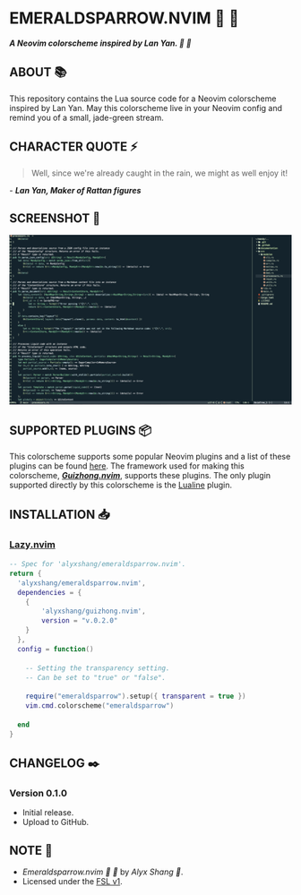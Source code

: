 # EMERALDSPARROW.NVIM :wing: :gem:

***A Neovim colorscheme inspired by Lan Yan. :wing: :gem:***

## ABOUT :books:

This repository contains the Lua source code for a Neovim colorscheme inspired by Lan Yan. 
May this colorscheme live in your Neovim config and remind you of a small, jade-green stream.

## CHARACTER QUOTE :zap:

> Well, since we're already caught in the rain, we might as well enjoy it!

\- ***Lan Yan, Maker of Rattan figures***

## SCREENSHOT :camera_flash:

<p align="center">
 <img src="images/screenie.png"/>
</p>

## SUPPORTED PLUGINS :package:

This colorscheme supports some popular Neovim plugins and a list of these plugins can be found [here](https://github.com/alyxshang/guizhong.nvim). The framework used for making this colorscheme, ***[Guizhong.nvim](https://github.com/alyxshang/guizhong.nvim)***, supports these plugins. The only plugin supported directly by this colorscheme is the [Lualine](https://github.com/nvim-lualine/lualine.nvim) plugin.

## INSTALLATION :inbox_tray:

### [Lazy.nvim](https://github.com/folke/lazy.nvim)

```Lua
-- Spec for 'alyxshang/emeraldsparrow.nvim'.
return {
  'alyxshang/emeraldsparrow.nvim',
  dependencies = {
    {
        'alyxshang/guizhong.nvim',
        version = "v.0.2.0"
    }
  },
  config = function()

    -- Setting the transparency setting.
    -- Can be set to "true" or "false".

    require("emeraldsparrow").setup({ transparent = true })
    vim.cmd.colorscheme("emeraldsparrow")

  end
}
```

## CHANGELOG :black_nib:

### Version 0.1.0

- Initial release.
- Upload to GitHub.


## NOTE :scroll:

- *Emeraldsparrow.nvim :wing: :gem:* by *Alyx Shang :black_heart:*.
- Licensed under the [FSL v1](https://github.com/alyxshang/fair-software-license).


